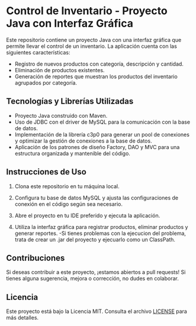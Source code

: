 # Control de Inventario - Proyecto Java con Interfaz Gráfica

Este repositorio contiene un proyecto Java con una interfaz gráfica que permite llevar el control de un inventario. La aplicación cuenta con las siguientes características:

- Registro de nuevos productos con categoría, descripción y cantidad.
- Eliminación de productos existentes.
- Generación de reportes que muestran los productos del inventario agrupados por categoría.

## Tecnologías y Librerías Utilizadas

- Proyecto Java construido con Maven.
- Uso de JDBC con el driver de MySQL para la comunicación con la base de datos.
- Implementación de la librería c3p0 para generar un pool de conexiones y optimizar la gestión de conexiones a la base de datos.
- Aplicación de los patrones de diseño Factory, DAO y MVC para una estructura organizada y mantenible del código.

## Instrucciones de Uso

1. Clona este repositorio en tu máquina local.

2. Configura tu base de datos MySQL y ajusta las configuraciones de conexión en el código según sea necesario.

3. Abre el proyecto en tu IDE preferido y ejecuta la aplicación.

4. Utiliza la interfaz gráfica para registrar productos, eliminar productos y generar reportes.
   -Si tienes problemas con la ejecucion del problema, trata de crear un .jar del proyecto y ejecuarlo como un ClassPath.

## Contribuciones

Si deseas contribuir a este proyecto, ¡estamos abiertos a pull requests! Si tienes alguna sugerencia, mejora o corrección, no dudes en colaborar.

## Licencia

Este proyecto está bajo la Licencia MIT. Consulta el archivo [LICENSE](LICENSE) para más detalles.

